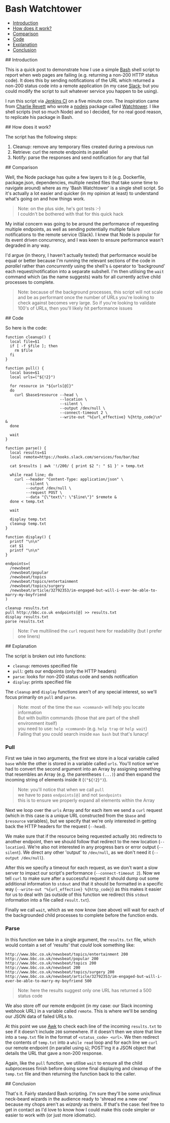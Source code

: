 # Bash Watchtower

- [Introduction](#1)
- [How does it work?](#2)
- [Comparison](#3)
- [Code](#4)
- [Explanation](#5)
- [Conclusion](#6)

<div id="1"></div>
## Introduction

This is a quick post to demonstrate how I use a simple [Bash](https://www.gnu.org/software/bash/) shell script to report when web pages are failing (e.g. returning a non-200 HTTP status code). It does this by sending notifications of the URL which returned a non-200 status code into a remote application (in my case [Slack](https://slack.com/); but you could modify the script to suit whatever service you happen to be using).

I run this script via [Jenkins CI](https://jenkins-ci.org/) on a five minute cron. The inspiration came from [Charlie Revett](https://twitter.com/charlierevett) who wrote a [nodejs](https://nodejs.org/) package called [Watchtower](http://github.com/revett/watchtower/). I like shell scripts (not so much Node) and so I decided, for no real good reason, to replicate his package in Bash.

<div id="2"></div>
## How does it work?

The script has the following steps:

1. Cleanup: remove any temporary files created during a previous run
2. Retrieve: curl the remote endpoints in parallel
3. Notify: parse the responses and send notification for any that fail

<div id="3"></div>
## Comparison

Well, the Node package has quite a few layers to it (e.g. Dockerfile, package.json, dependencies, multiple nested files that take some time to navigate around) where as my 'Bash Watchtower' is a single shell script. So it's actually a lot easier and quicker (in my opinion at least) to understand what's going on and how things work.

> Note: on the plus side, he's got tests :-)  
> I couldn't be bothered with that for this quick hack

My initial concern was going to be around the performance of requesting multiple endpoints, as well as sending potentially multiple failure notifications to the remote service (Slack). I knew that Node is popular for its event driven concurrency, and I was keen to ensure performance wasn't degraded in any way. 

I'd argue (in theory, I haven't actually tested) that performance would be equal or better because I'm running the relevant sections of the code in *parallel* rather than *concurrently* using the shell's `&` operator to 'background' each request/notification into a separate subshell. I'm then utilising the `wait` command which (as the name suggests) waits for all currently active child processes to complete.

> Note: because of the background processes, this script will not scale and be as performant once the number of URLs you're looking to check against becomes very large. So if you're looking to validate 100's of URLs, then you'll likely hit performance issues

<div id="4"></div>
## Code

So here is the code:

<!--language-bash-->

    function cleanup() {
      local file=$1
      if [ -f $file ]; then
        rm $file
      fi
    }

    function pull() {
      local base=$1
      local urls=("${!2}")

      for resource in "${urls[@]}"
      do
        curl $base$resource --head \
                            --location \
                            --silent \
                            --output /dev/null \
                            --connect-timeout 2 \
                            --write-out "%{url_effective} %{http_code}\n" &
      done

      wait
    }

    function parse() {
      local results=$1
      local remote=https://hooks.slack.com/services/foo/bar/baz

      cat $results | awk '!/200/ { print $2 ": " $1 }' > temp.txt

      while read line; do
        curl --header "Content-Type: application/json" \
             --silent \
             --output /dev/null \
             --request POST \
             --data "{\"text\": \"$line\"}" $remote &
      done < temp.txt

      wait

      display temp.txt
      cleanup temp.txt
    }

    function display() {
      printf "\n\n"
      cat $1
      printf "\n\n"
    }

    endpoints=(
      /newsbeat
      /newsbeat/popular
      /newsbeat/topics
      /newsbeat/topics/entertainment
      /newsbeat/topics/surgery
      /newsbeat/article/32792353/im-engaged-but-will-i-ever-be-able-to-marry-my-boyfriend
    )

    cleanup results.txt
    pull http://bbc.co.uk endpoints[@] >> results.txt
    display results.txt
    parse results.txt

> Note: I've multilined the `curl` request here for readability (but I prefer one liners)

<div id="5"></div>
## Explanation

The script is broken out into functions:

- `cleanup`: removes specified file
- `pull`: gets our endpoints (only the HTTP headers)
- `parse`: looks for non-200 status code and sends notification
- `display`: prints specified file

The `cleanup` and `display` functions aren't of any special interest, so we'll focus primarily on `pull` and `parse`.

> Note: most of the time the `man <command>` will help you locate information  
> But with builtin commands (those that are part of the shell environment itself)  
> you need to use: `help <command>` (e.g. `help trap` or `help wait`)  
> Failing that you could search inside `man bash` but that's lunacy! 

### Pull

First we take in two arguments, the first we store in a local variable called `base` while the other is stored in a variable called `urls`. You'll notice we've had to convert the second argument into an Array by assigning something that resembles an Array (e.g. the parentheses `(...)`) and then expand the incoming string of elements inside it (`("${!2}")`).

> Note: you'll notice that when we call `pull`  
> we have to pass `endpoints[@]` and not `$endpoints`  
> this is to ensure we properly expand all elements within the Array

Next we loop over the `urls` Array and for each item we send a `curl` request (which in this case is a unique URL constructed from the `$base` and `$resource` variables), but we specify that we're only interested in getting back the HTTP headers for the request (`--head`).

We make sure that if the resource being requested actually `301` redirects to another endpoint, then we should follow that redirect to the new location (`--location`). We're also not interested in any progress bars or error output (`--silent`). We direct any other 'output' to `/dev/null`, as we don't need it (`--output /dev/null`).

After this we specify a timeout for each request, as we don't want a slow server to impact our script's performance (`--connect-timeout 2`). Now we tell `curl` to make sure after a successful request it should dump out some additional information to `stdout` and that it should be formatted in a specific way (`--write-out "%{url_effective} %{http_code}`) as this makes it easier for us to deal with (as outside of this function we redirect this `stdout` information into a file called `result.txt`).

Finally we call `wait`, which as we now know (see above) will wait for each of the backgrounded child processes to complete before the function ends.

### Parse

In this function we take in a single argument, the `results.txt` file, which would contain a set of 'results' that *could* look something like:

<!--language-bash-->

    http://www.bbc.co.uk/newsbeat/topics/entertainment 200
    http://www.bbc.co.uk/newsbeat/popular 200
    http://www.bbc.co.uk/newsbeat/topics 200
    http://www.bbc.co.uk/newsbeat 200
    http://www.bbc.co.uk/newsbeat/topics/surgery 200
    http://www.bbc.co.uk/newsbeat/article/32792353/im-engaged-but-will-i-ever-be-able-to-marry-my-boyfriend 500

> Note: here the results suggest only one URL has returned a 500 status code

We also store off our remote endpoint (in my case: our Slack incoming webhook URL) in a variable called `remote`. This is where we'll be sending our JSON data of failed URLs to.

At this point we use [Awk](https://en.wikipedia.org/wiki/AWK) to check each line of the incoming `results.txt` to see if it doesn't include `200` somewhere. If it doesn't then we store that line into a `temp.txt` file in the format of `<status_code> <url>`. We then redirect the contents of `temp.txt` into a `while read` loop and for each line we `curl` our remote endpoint (in parallel using `&`); POST'ing it a JSON object that details the URL that gave a non-200 response.

Again, like the `pull` function, we utilise `wait` to ensure all the child subprocesses finish before doing some final displaying and cleanup of the `temp.txt` file and then returning the function back to the caller.

<div id="6"></div>
## Conclusion

That's it. Fairly standard Bash scripting. I'm sure they'll be some unix/linux neck-beard wizards in the audience ready to 'shread me a new one' because my chops aren't as *wizardy* as theirs. If that's the case: feel free to get in contact as I'd love to know how I could make this code simpler or easier to work with (or just more idiomatic).
